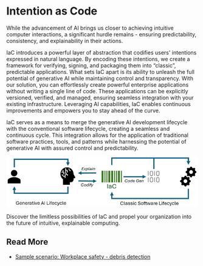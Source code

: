 # Intention as Code

While the advancement of AI brings us closer to achieving intuitive computer interactions, a significant hurdle remains - ensuring predictability, consistency, and explainability in their actions. 

IaC introduces a powerful layer of abstraction that codifies users' intentions expressed in natural language. By encoding these intentions, we create a framework for verifying, signing, and packaging them into “classic”, predictable applications. 
What sets IaC apart is its ability to unleash the full potential of generative AI while maintaining control and transparency. With our solution, you can effortlessly create powerful enterprise applications without writing a single line of code. These applications can be explicitly versioned, verified, and managed, ensuring seamless integration with your existing infrastructure. Leveraging AI capabilities, IaC enables continuous improvements and empowers you to stay ahead of the curve.

IaC serves as a means to merge the generative AI development lifecycle with the conventional software lifecycle, creating a seamless and continuous cycle. This integration allows for the application of traditional software practices, tools, and patterns while harnessing the potential of generative AI with assured control and predictability.

![IaC](./images/iac.png)

Discover the limitless possibilities of IaC and propel your organization into the future of intuitive, explainable computing.

## Read More

* [Sample scenario: Workplace safety - debris detection](./samples/debris-detection/debris-detection.md)